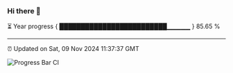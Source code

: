 ### Hi there 👋

⏳ Year progress { █████████████████████████▁▁▁▁▁ } 85.65 %

---

⏰ Updated on Sat, 09 Nov 2024 11:37:37 GMT

![Progress Bar CI](https://github.com/IshwaranRudhara/GIT-ACTION/workflows/Progress%20Bar%20CI/badge.svg)
